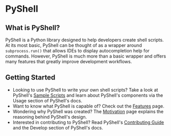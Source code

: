 # PyShell
## What is PyShell?
PyShell is a Python library designed to help developers create shell scripts.
At its most basic, PyShell can be thought of as a wrapper around
`subprocess.run()` that allows IDEs to display autocompletion help for commands.
However, PyShell is much more than a basic wrapper and offers many features that
greatly improve development workflows.

## Getting Started
- Looking to use PyShell to write your own shell scripts? Take a look at
  PyShell's [Sample Scripts](learn/sample-scripts.md) and learn about PyShell's
  components via the Usage section of PyShell's docs.
- Want to know what PyShell is capable of? Check out the [Features](develop/features.md)
  page.
- Wondering why PyShell was created? The [Motivation](motivation.md) page
  explains the reasoning behind PyShell's design.
- Interested in contributing to PyShell? Read PyShell's
  [Contributing Guide](contribute/contributing.md) and the Develop section of
  PyShell's docs.
